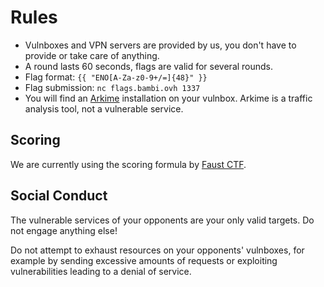 # Rules

- Vulnboxes and VPN servers are provided by us, you don't have to provide or take care of anything.
- A round lasts 60 seconds, flags are valid for several rounds.
- Flag format: <code>{{ "ENO[A-Za-z0-9+\/=]{48}" }}</code>
- Flag submission: <code>nc flags.bambi.ovh 1337</code>
- You will find an [Arkime](https://github.com/arkime/arkime) installation on your vulnbox. Arkime is a traffic analysis tool, not a vulnerable service.

## Scoring

We are currently using the scoring formula by [Faust CTF](https://2019.faustctf.net/information/rules/).

## Social Conduct

The vulnerable services of your opponents are your only valid targets. Do not engage anything else!

Do not attempt to exhaust resources on your opponents' vulnboxes, for example by sending excessive amounts of requests or exploiting vulnerabilities leading to a denial of service.
